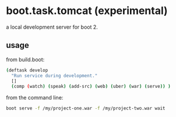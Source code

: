 # boot.task.tomcat (experimental)
a local development server for boot 2.

## usage

from build.boot:
```bash
(deftask develop
  "Run service during development."
  []
  (comp (watch) (speak) (add-src) (web) (uber) (war) (serve)) )
```

from the command line:
```bash
boot serve -f /my/project-one.war -f /my/project-two.war wait
```
